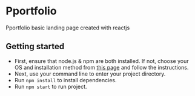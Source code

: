 # Pportfolio

Pportfolio basic landing page created with reactjs

## Getting started

* First, ensure that node.js & npm are both installed. If not, choose your OS and installation method from [this page](https://nodejs.org/en/download/package-manager/) and follow the instructions.
* Next, use your command line to enter your project directory.
* Run `npm install` to install dependencies.
* Run `npm start` to run project.
